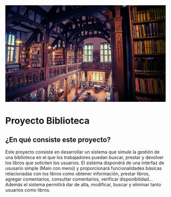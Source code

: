 <div align = “justify">
<img src = "../Imagenes/Biblioteca.jpeg">


# Proyecto Biblioteca

## ¿En qué consiste este proyecto?
Este proyecto consiste en desarrollar un sistema que simule la gestión de una biblioteca en el que los trabajadores puedan buscar, prestar y devolver los libros que soliciten los usuarios.
El sistema dispondrá de una interfaz de ususario simple (Main con menú) y proporcionará funcionalidades básicas relacionadas con los libros como obtener información, prestar libros, agregar comentarios, consultar comentarios, verificar disponibilidad...
Además el sistema permitirá dar de alta, modificar, buscar y eliminar tanto usuarios como libros.

  
</div>
